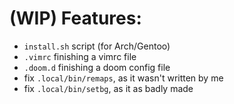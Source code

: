 # (WIP) Features:

- `install.sh` script (for Arch/Gentoo)
- `.vimrc` finishing a vimrc file
- `.doom.d` finishing a doom config file
- fix `.local/bin/remaps`, as it wasn't written by me
- fix `.local/bin/setbg`, as it as badly made
